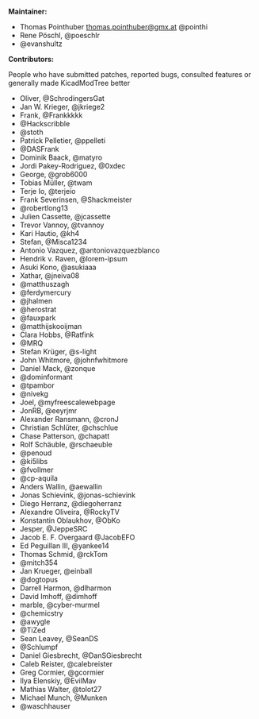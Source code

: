 **Maintainer:**

* Thomas Pointhuber <thomas.pointhuber@gmx.at> @pointhi
* Rene Pöschl, @poeschlr
* @evanshultz

**Contributors:**

People who have submitted patches, reported bugs, consulted features or generally made KicadModTree better

* Oliver, @SchrodingersGat
* Jan W. Krieger, @jkriege2
* Frank, @Frankkkkk
* @Hackscribble
* @stoth
* Patrick Pelletier, @ppelleti
* @DASFrank
* Dominik Baack, @matyro
* Jordi Pakey-Rodriguez, @0xdec
* George, @grob6000
* Tobias Müller, @twam
* Terje Io, @terjeio
* Frank Severinsen, @Shackmeister
* @robertlong13
* Julien Cassette, @jcassette
* Trevor Vannoy,  @tvannoy
* Kari Hautio, @kh4
* Stefan, @Misca1234
* Antonio Vazquez, @antoniovazquezblanco
* Hendrik v. Raven, @lorem-ipsum
* Asuki Kono, @asukiaaa
* Xathar, @jneiva08
* @matthuszagh
* @ferdymercury
* @jhalmen
* @herostrat
* @fauxpark
* @matthijskooijman
* Clara Hobbs, @Ratfink
* @MRQ
* Stefan Krüger, @s-light
* John Whitmore, @johnfwhitmore
* Daniel Mack, @zonque
* @dominformant
* @tpambor
* @nivekg
* Joel, @myfreescalewebpage
* JonRB, @eeyrjmr
* Alexander Ransmann, @cronJ
* Christian Schlüter, @chschlue
* Chase Patterson, @chapatt
* Rolf Schäuble, @rschaeuble
* @penoud
* @ki5libs
* @fvollmer
* @cp-aquila
* Anders Wallin, @aewallin
* Jonas Schievink, @jonas-schievink
* Diego Herranz, @diegoherranz
* Alexandre Oliveira, @RockyTV
* Konstantin Oblaukhov, @ObKo
* Jesper, @JeppeSRC
* Jacob E. F. Overgaard @JacobEFO
* Ed Peguillan III, @yankee14
* Thomas Schmid, @rckTom
* @mitch354
* Jan Krueger, @einball
* @dogtopus
* Darrell Harmon, @dlharmon
* David Imhoff, @dimhoff
* marble, @cyber-murmel
* @chemicstry
* @awygle
* @TiZed
* Sean Leavey, @SeanDS
* @Schlumpf
* Daniel Giesbrecht, @DanSGiesbrecht
* Caleb Reister, @calebreister
* Greg Cormier, @gcormier
* Ilya Elenskiy, @EvilMav
* Mathias Walter, @tolot27
* Michael Munch, @Munken
* @waschhauser
